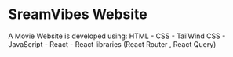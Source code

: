# SreamVibes Website

A Movie Website is developed using:
HTML - CSS - TailWind CSS - JavaScript - React - React libraries (React Router , React Query)
